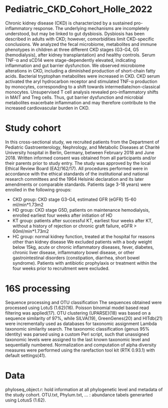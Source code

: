 # Pediatric_CKD_Cohort_Holle_2022
Chronic kidney disease (CKD) is characterized by a sustained pro-inflammatory response. The underlying mechanisms are incompletely understood, but may be linked to gut dysbiosis. Dysbiosis has been described in adults with CKD; however, comorbidities limit CKD-specific conclusions. We analyzed the fecal microbiome, metabolites and immune phenotypes in children at three different CKD stages (G3-G4, G5 (hemodialysis), after kidney transplantation) and healthy controls. Serum TNF-α and sCD14 were stage-dependently elevated, indicating inflammation and gut barrier dysfunction. We observed microbiome alterations in CKD, including a diminished production of short-chain fatty acids. Bacterial tryptophan metabolites were increased in CKD. CKD serum activated the aryl hydrocarbon receptor and stimulated TNF-α production by monocytes, corresponding to a shift towards intermediate/non-classical monocytes. Unsupervised T cell analysis revealed pro-inflammatory shifts in MAIT and Treg cells. Thus, gut barrier dysfunction and microbial metabolites exacerbate inflammation and may therefore contribute to the increased cardiovascular burden in CKD.
# Study cohort 
In this cross-sectional study, we recruited patients from the Department of Pediatric Gastroenterology, Nephrology, and Metabolic Diseases at Charité University hospital in Berlin, Germany, between February 2018 and June 2018. Written informed consent was obtained from all participants and/or their parents prior to study entry. The study was approved by the local Ethical Review Board (EA2/162/17). All procedures performed were in accordance with the ethical standards of the institutional and national research committees and the 1964 Helsinki declaration and its later amendments or comparable standards.
Patients (age 3-18 years) were enrolled in the following groups:
- CKD group: CKD stage G3-G4, estimated GFR (eGFR) 15-60 ml/min*1.73m2
- HD group: CKD stage G5D, patients on maintenance hemodialysis, enrolled earliest four weeks after initiation of HD
- KT group: patients after successful KT, earliest four weeks after KT, without a history of rejection or chronic graft failure, eGFR > 60ml/min*1.73m2
- HC group: normal kidney function, treated at the hospital for reasons other than kidney disease
We excluded patients with a body weight below 15kg, acute or chronic inflammatory diseases, fever, diabetes, chronic liver disease, inflammatory bowel disease, or other gastrointestinal disorders (constipation, diarrhea, short bowel syndrome). Patients with antibiotic prophylaxis or treatment within the four weeks prior to recruitment were excluded.

# 16S processing 
Sequence processing and OTU classification 
The sequences obtained were processed using LotuS (1.62)(16). Poisson binomial model based read filtering was applied(17). OTU clustering (UPARSE)(18) was based on a sequence similarity of 97%, while SILVA(19), GreenGenes(20) and HITdb(21) were incrementally used as databases for taxonomic assignment Lambda taxonomic similarity search. The taxonomic classification (genus 95% identity) was parsed using a custom Perl script, such that unassigned taxonomic levels were assigned to the last known taxonomic level and sequentially numbered. Normalization and computation of alpha diversity measures were performed using the rarefaction tool kit (RTK 0.93.1) with default settings(41).

# Data
phyloseq_object.r: hold information at all phylogenetic level and metadata of the study cohort.
OTU.txt, Phylum.txt, ... : abundance tabels generarted using LotusS (1.62).
